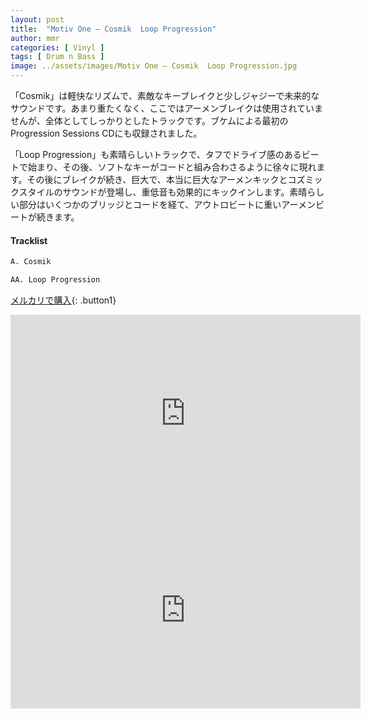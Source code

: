 ```yaml
---
layout: post
title:  "Motiv One – Cosmik  Loop Progression"
author: mmr
categories: [ Vinyl ]
tags: [ Drum n Bass ]
image: ../assets/images/Motiv One – Cosmik  Loop Progression.jpg
---
```


「Cosmik」は軽快なリズムで、素敵なキーブレイクと少しジャジーで未来的なサウンドです。あまり重たくなく、ここではアーメンブレイクは使用されていませんが、全体としてしっかりとしたトラックです。ブケムによる最初のProgression Sessions CDにも収録されました。

「Loop Progression」も素晴らしいトラックで、タフでドライブ感のあるビートで始まり、その後、ソフトなキーがコードと組み合わさるように徐々に現れます。その後にブレイクが続き、巨大で、本当に巨大なアーメンキックとコズミックスタイルのサウンドが登場し、重低音も効果的にキックインします。素晴らしい部分はいくつかのブリッジとコードを経て、アウトロビートに重いアーメンビートが続きます。

#### Tracklist
```md
A. Cosmik

AA. Loop Progression
```

[メルカリで購入](https://jp.mercari.com/item/m37201781569?afid=6142608987){: .button1}

<iframe width="560" height="315" src="https://www.youtube.com/embed/v0rLMTltBc4?si=yDrVILpdJTXNGYJq" title="YouTube video player" frameborder="0" allow="accelerometer; autoplay; clipboard-write; encrypted-media; gyroscope; picture-in-picture; web-share" referrerpolicy="strict-origin-when-cross-origin" allowfullscreen></iframe>

<iframe width="560" height="315" src="https://www.youtube.com/embed/c3kSvmb7-WU?si=71DRM5RkiCUnc7oz" title="YouTube video player" frameborder="0" allow="accelerometer; autoplay; clipboard-write; encrypted-media; gyroscope; picture-in-picture; web-share" referrerpolicy="strict-origin-when-cross-origin" allowfullscreen></iframe>